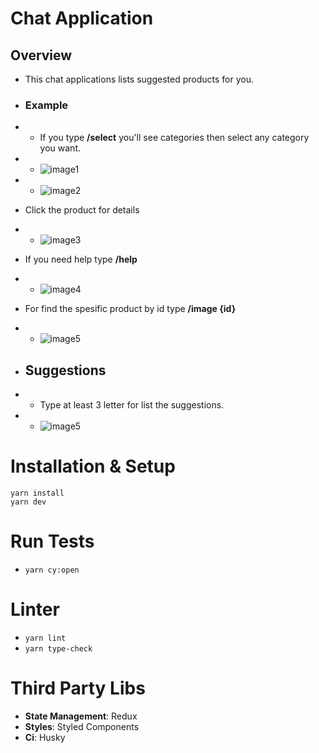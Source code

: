 # Chat Application

## Overview

- This chat applications lists suggested products for you.
- ### **Example**
- - If you type **/select** you'll see categories then select any category you want.
- - ![image1](https://i.hizliresim.com/pkeqox3.png)
- - ![image2](https://i.hizliresim.com/dwus686.png)

- Click the product for details
- - ![image3](https://i.hizliresim.com/ps62u55.png)


- If you need help type **/help**
- - ![image4](https://i.hizliresim.com/myryhqq.png)

- For find the spesific product by id type **/image {id}**
- - ![image5](https://i.hizliresim.com/iobtnv3.png)

- ## Suggestions

- - Type at least 3 letter for list the suggestions.
- - ![image5](https://i.hizliresim.com/4h5wa8e.png)


# Installation & Setup

```
yarn install
yarn dev
```

# Run Tests

- `yarn cy:open`

# Linter

- `yarn lint`
- `yarn type-check`

# Third Party Libs

- **State Management**: Redux
- **Styles**: Styled Components
- **Ci**: Husky